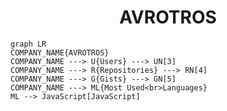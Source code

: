 <h1 align="center">AVROTROS</h1>

```mermaid
graph LR
COMPANY_NAME{AVROTROS}
COMPANY_NAME ---> U{Users} ---> UN[3]
COMPANY_NAME ---> R{Repositories} ---> RN[4]
COMPANY_NAME ---> G{Gists} ---> GN[5]
COMPANY_NAME ---> ML{Most Used<br>Languages}
ML --> JavaScript[JavaScript]
```
